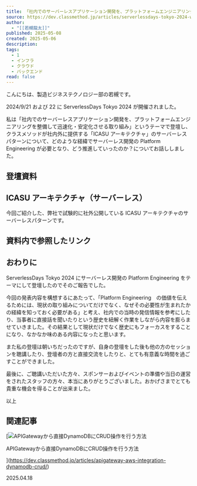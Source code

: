 ```yaml
---
title: 「社内でのサーバーレスアプリケーション開発を、プラットフォームエンジニアリングを整備して迅速化・安定化させる取り組み」というテーマでServerlessDays Tokyo 2024 に登壇しました | DevelopersIO
source: https://dev.classmethod.jp/articles/serverlessdays-tokyo-2024-wakatsuki-serverless-development-platform-engineering/
author:
  - "[[若槻龍太]]"
published: 2025-05-08
created: 2025-05-06
description: 
tags:
  - 1
  - インフラ
  - クラウド
  - バックエンド
read: false
---
```

こんにちは、製造ビジネステクノロジー部の若槻です。

2024/9/21 および 22 に ServerlessDays Tokyo 2024 が開催されました。

私は「社内でのサーバーレスアプリケーション開発を、プラットフォームエンジニアリングを整備して迅速化・安定化させる取り組み」というテーマで登壇し、クラスメソッドが社内外に提供する「ICASU アーキテクチャ」のサーバーレスパターンについて、どのような経緯でサーバーレス開発の Platform Engineering が必要となり、どう推進していったのか？についてお話ししました。

## 登壇資料

## ICASU アーキテクチャ（サーバーレス）

今回ご紹介した、弊社で試験的に社外公開している ICASU アーキテクチャのサーバーレスパターンです。

## 資料内で参照したリンク

## おわりに

ServerlessDays Tokyo 2024 にサーバーレス開発の Platform Engineering をテーマにして登壇したのでそのご報告でした。

今回の発表内容を構想するにあたって、「Platform Engineering　の価値を伝えるためには、現状の取り組みについてだけでなく、なぜその必要性が生まれたかの経緯を知っておく必要がある」と考え、社内での当時の発信情報を参考にしたり、当事者に直接話を聞いたりという歴史を紐解く作業をしながら内容を膨らませていきました。その結果として現状だけでなく歴史にもフォーカスをすることになり、なかなか味のある内容になったと思います。

また私の登壇は朝いちだったのですが、自身の登壇をした後も他の方のセッションを聴講したり、登壇者の方と直接交流をしたりと、とても有意義な時間を過ごすことができました。

最後に、ご聴講いただいた方々、スポンサーおよびイベントの準備や当日の運営をされたスタッフの方々、本当にありがとうございました。おかげさまでとても貴重な機会を得ることが出来ました。

以上

## 関連記事

[![APIGatewayから直接DynamoDBにCRUD操作を行う方法](https://images.ctfassets.net/ct0aopd36mqt/1dD7b8HkT2sbiJzUIewMTD/e5cdc6f33c4fdd9d798f11a4564612ff/eyecatch_developersio_darktone_1200x630.jpg)

APIGatewayから直接DynamoDBにCRUD操作を行う方法

](https://dev.classmethod.jp/articles/apigateway-aws-integration-dynamodb-crud/)

2025.04.18